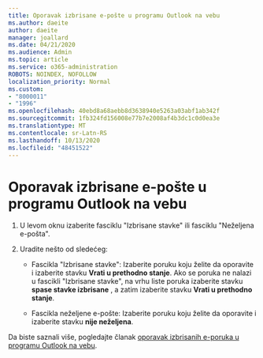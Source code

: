 ```yaml
---
title: Oporavak izbrisane e-pošte u programu Outlook na vebu
ms.author: daeite
author: daeite
manager: joallard
ms.date: 04/21/2020
ms.audience: Admin
ms.topic: article
ms.service: o365-administration
ROBOTS: NOINDEX, NOFOLLOW
localization_priority: Normal
ms.custom:
- "8000011"
- "1996"
ms.openlocfilehash: 40ebd8a68aebb8d3638940e5263a03abf1ab342f
ms.sourcegitcommit: 1fb324fd156008e77b7e2008af4b3dc1c0d0ea3e
ms.translationtype: MT
ms.contentlocale: sr-Latn-RS
ms.lasthandoff: 10/13/2020
ms.locfileid: "48451522"
---
```

# <a name="recover-deleted-email-in-outlook-on-the-web"></a>Oporavak izbrisane e-pošte u programu Outlook na vebu

1. U levom oknu izaberite fasciklu "Izbrisane stavke" ili fasciklu "Neželjena e-pošta".

2. Uradite nešto od sledećeg:

    - Fascikla "Izbrisane stavke": Izaberite poruku koju želite da oporavite i izaberite stavku **Vrati u prethodno stanje**. Ako se poruka ne nalazi u fascikli "Izbrisane stavke", na vrhu liste poruka izaberite stavku **spase stavke izbrisane** , a zatim izaberite stavku **Vrati u prethodno stanje**.

    - Fascikla neželjene e-pošte: Izaberite poruku koju želite da oporavite i izaberite stavku **nije neželjena**.

Da biste saznali više, pogledajte članak [oporavak izbrisanih e-poruka u programu Outlook na vebu](https://support.office.com/article/a8ca78ac-4721-4066-95dd-571842e9fb11).

